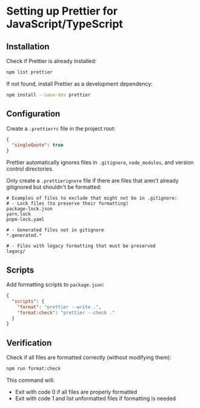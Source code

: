 # Setting up Prettier for JavaScript/TypeScript

## Installation

Check if Prettier is already installed:

```bash
npm list prettier
```

If not found, install Prettier as a development dependency:

```bash
npm install --save-dev prettier
```

## Configuration

Create a `.prettierrc` file in the project root:

```json
{
  "singleQuote": true
}
```

Prettier automatically ignores files in `.gitignore`, `node_modules`, and version control directories.

Only create a `.prettierignore` file if there are files that aren't already gitignored but shouldn't be formatted:

```
# Examples of files to exclude that might not be in .gitignore:
# - Lock files (to preserve their formatting)
package-lock.json
yarn.lock
pnpm-lock.yaml

# - Generated files not in gitignore
*.generated.*

# - Files with legacy formatting that must be preserved
legacy/
```

## Scripts

Add formatting scripts to `package.json`:

```json
{
  "scripts": {
    "format": "prettier --write .",
    "format:check": "prettier --check ."
  }
}
```

## Verification

Check if all files are formatted correctly (without modifying them):

```bash
npm run format:check
```

This command will:
- Exit with code 0 if all files are properly formatted
- Exit with code 1 and list unformatted files if formatting is needed